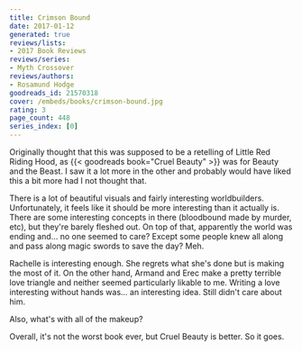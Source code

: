 ```yaml
---
title: Crimson Bound
date: 2017-01-12
generated: true
reviews/lists:
- 2017 Book Reviews
reviews/series:
- Myth Crossover
reviews/authors:
- Rosamund Hodge
goodreads_id: 21570318
cover: /embeds/books/crimson-bound.jpg
rating: 3
page_count: 448
series_index: [0]
---
```

Originally thought that this was supposed to be a retelling of Little Red Riding Hood, as {{< goodreads book="Cruel Beauty" >}} was for Beauty and the Beast. I saw it a lot more in the other and probably would have liked this a bit more had I not thought that.  

There is a lot of beautiful visuals and fairly interesting worldbuilders. Unfortunately, it feels like it should be more interesting than it actually is. There are some interesting concepts in there (bloodbound made by murder, etc), but they're barely fleshed out. On top of that, apparently the world was ending and... no one seemed to care? Except some people knew all along and pass along magic swords to save the day? Meh.  

<!--more-->

Rachelle is interesting enough. She regrets what she's done but is making the most of it. On the other hand, Armand and Erec make a pretty terrible love triangle and neither seemed particularly likable to me. Writing a love interesting without hands was... an interesting idea. Still didn't care about him.  

Also, what's with all of the makeup?  

Overall, it's not the worst book ever, but Cruel Beauty is better. So it goes.